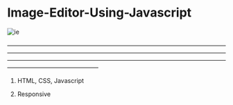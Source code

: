 # Image-Editor-Using-Javascript



![ie](https://user-images.githubusercontent.com/67467495/184141696-2854a19b-f929-4d1a-beef-fdb799b92906.JPG)







―――――――――――――――――――――――――――――――――――――――――――――――――――――――――――――――――――――――――――――――――――――――――――――――――――――――――――――――――――――――――――

1) HTML, CSS, Javascript

2) Responsive
